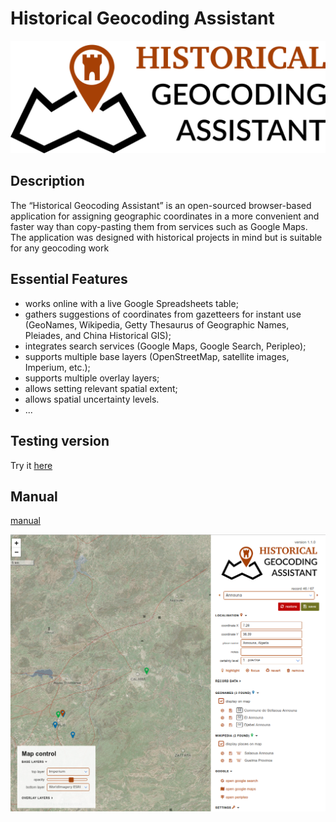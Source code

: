 # Historical Geocoding Assistant

![Historical Geocoding Assistant Logo](./imgs/logo.png "Historical Geocoding Assistant Logo")

## Description

The “Historical Geocoding Assistant” is an open-sourced browser-based application for assigning geographic coordinates in a more convenient and faster way than copy-pasting them from services such as Google Maps. The application was designed with historical projects in mind but is suitable for any geocoding work

## Essential Features

- works online with a live Google Spreadsheets table;
- gathers suggestions of coordinates from gazetteers for instant use (GeoNames, Wikipedia, Getty Thesaurus of Geographic Names, Pleiades, and China Historical GIS);
- integrates search services (Google Maps, Google Search, Peripleo);
- supports multiple base layers (OpenStreetMap, satellite images, Imperium, etc.);
- supports multiple overlay layers;
- allows setting relevant spatial extent;
- allows spatial uncertainty levels.
- ...

## Testing version

Try it [here](http://hde.geogr.muni.cz/hga/)

## Manual

[manual](https://github.com/adammertel/historical-geocoder-assistant/tree/master/manual)

![alt text](./imgs/screen.png "Historical Geocoding Assistant Screen")
